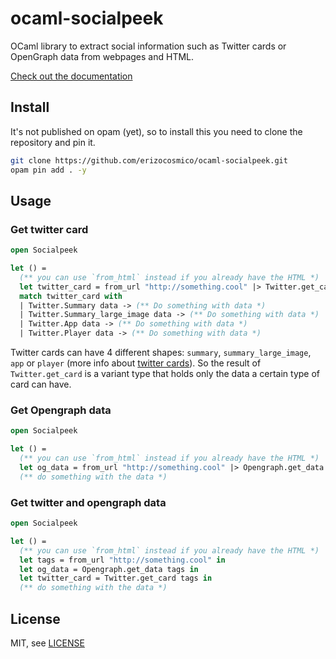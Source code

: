 # ocaml-socialpeek

OCaml library to extract social information such as Twitter cards or OpenGraph data from webpages and HTML.

[Check out the documentation](http://erizocosmi.co/ocaml-socialpeek/socialpeek/Socialpeek/index.html)

## Install

It's not published on opam (yet), so to install this you need to clone the repository and pin it.

```bash
git clone https://github.com/erizocosmico/ocaml-socialpeek.git
opam pin add . -y
```

## Usage

### Get twitter card

```ocaml
open Socialpeek

let () =
  (** you can use `from_html` instead if you already have the HTML *)
  let twitter_card = from_url "http://something.cool" |> Twitter.get_card in
  match twitter_card with
  | Twitter.Summary data -> (** Do something with data *)
  | Twitter.Summary_large_image data -> (** Do something with data *)
  | Twitter.App data -> (** Do something with data *)
  | Twitter.Player data -> (** Do something with data *)
```

Twitter cards can have 4 different shapes: `summary`, `summary_large_image`, `app` or `player` (more info about [twitter cards](https://developer.twitter.com/en/docs/tweets/optimize-with-cards/overview/markup)).
So the result of `Twitter.get_card` is a variant type that holds only the data a certain type of card can have.

### Get Opengraph data

```ocaml
open Socialpeek

let () =
  (** you can use `from_html` instead if you already have the HTML *)
  let og_data = from_url "http://something.cool" |> Opengraph.get_data in
  (** do something with the data *)
```

### Get twitter and opengraph data

```ocaml
open Socialpeek

let () =
  (** you can use `from_html` instead if you already have the HTML *)
  let tags = from_url "http://something.cool" in
  let og_data = Opengraph.get_data tags in
  let twitter_card = Twitter.get_card tags in
  (** do something with the data *)
```

## License

MIT, see [LICENSE](/LICENSE)
